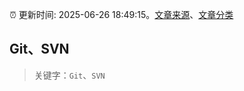 :alarm_clock: 更新时间: 2025-06-26 18:49:15。[文章来源](/README.md)、[文章分类](/TAGS.md)

## Git、SVN


> 关键字：`Git`、`SVN`



